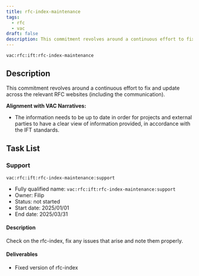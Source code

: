 ```yaml
---
title: rfc-index-maintenance
tags:
  - rfc
  - vac
draft: false
description: This commitment revolves around a continuous effort to fix and update across the relevant RFC websites (including the communication).
---
```


`vac:rfc:ift:rfc-index-maintenance`

## Description

This commitment revolves around a continuous effort
to fix and update across the relevant RFC websites
(including the communication).

**Alignment with VAC Narratives:**

- The information needs to be up to date
in order for projects and external parties
to have a clear view of information provided,
in accordance with the IFT standards.

## Task List

### Support

`vac:rfc:ift:rfc-index-maintenance:support`

- Fully qualified name: 
  `vac:rfc:ift:rfc-index-maintenance:support`
- Owner: Filip
- Status: not started
- Start date: 2025/01/01
- End date: 2025/03/31

#### Description

Check on the rfc-index,
fix any issues that arise and
note them properly.

#### Deliverables

- Fixed version of rfc-index